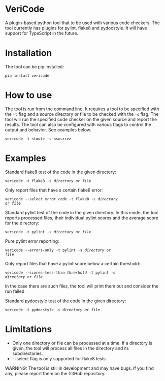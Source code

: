 # VeriCode
A plugin-based python tool that to be used with various code checkers. The tool currently has plugins for pylint, flake8 and
pydocstyle. It will have support for TypeScript in the future.

# Installation

The tool can be pip installed:

```
pip install vericode
```

# How to use
The tool is run from the command line. It requires a tool to be specified with the `-t` flag and a source directory or file
to be checked with the `-s` flag. The tool will run the specified code checker on the given source and report the results. The tool can also be configured with various flags to control
the output and behavior. See examples below.

<code>vericode -t &lt;tool&gt; -s &lt;source&gt;</code>

# Examples

Standard flake8 test of the code in the given directory:

<code>vericode -t flake8 -s <i>directory or file</i></code>

Only report files that have a certain flake8 error:

<code>vericode --select <i>error_code</i> -t flake8 -s <i>directory or file</i></code>

Standard pylint test of the code in the given directory. In this mode, the tool reports processed files, their individual
pylint scores and the average score for the directory:

<code>vericode -t pylint -s <i>directory or file</i></code>

Pure pylint error reporting:

<code>vericode --errors-only -t pylint -s <i>directory or file</i></code>

Only report files that have a pylint score below a certain threshold:

<code>vericode --scores-less-than <i>threshold</i> -t pylint -s <i>directory or file</i></code>

In the case there are such files, the tool will print them out and consider the run failed.

Standard pydocstyle test of the code in the given directory:

<code>vericode -t pydocstyle -s <i>directory or file</i></code>

# Limitations

* Only one directory or file can be processed at a time. If a directory is given, the tool will process all
files in the directory and its subdirectories.
* --select flag is only supported for flake8 tests.

WARNING: The tool is still in development and may have bugs. If you find any, please report them on the GitHub repository.
